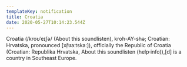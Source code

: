 ```yaml
---
templateKey: notification
title: Croatia
date: 2020-05-27T10:14:23.544Z
---
```

Croatia (/kroʊˈeɪʃə/ (About this soundlisten), kroh-AY-shə; Croatian: Hrvatska, pronounced \[xř̩ʋaːtskaː]), officially the Republic of Croatia (Croatian: Republika Hrvatska, About this soundlisten (help·info)),\[d] is a country in Southeast Europe.